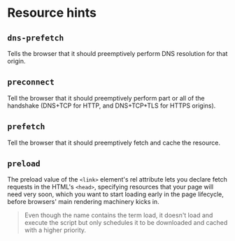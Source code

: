 # Resource hints

## `dns-prefetch`

Tells the browser that it should preemptively perform DNS resolution for that origin.

## `preconnect`

Tell the browser that it should preemptively perform part or all of the handshake (DNS+TCP for HTTP, and DNS+TCP+TLS for HTTPS origins).

## `prefetch`

Tell the browser that it should preemptively fetch and cache the resource.

## `preload`

The preload value of the `<link>` element's rel attribute lets you declare fetch requests in the HTML's `<head>`, specifying resources that your page will need very soon, which you want to start loading early in the page lifecycle, before browsers' main rendering machinery kicks in.

> Even though the name contains the term load, it doesn't load and execute the script but only schedules it to be downloaded and cached with a higher priority.
